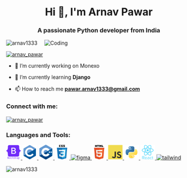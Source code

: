 <h1 align="center">Hi 👋, I'm Arnav Pawar</h1>
<h3 align="center">A passionate Python developer from India</h3>
<img align="right" alt="Coding" width="400" src = "https://www.google.com/url?sa=i&url=https%3A%2F%2Fgithub.com%2FYoxmo%2FYoxmo&psig=AOvVaw2Ub4mjo6cBAvZ1NtQl2vjz&ust=1748264567489000&source=images&cd=vfe&opi=89978449&ved=0CBMQjRxqFwoTCNCU7pbXvo0DFQAAAAAdAAAAABAt">
<p align="left"> <img src="https://komarev.com/ghpvc/?username=arnav1333&label=Profile%20views&color=0e75b6&style=flat" alt="arnav1333" /> </p>

<p align="left"> <a href="https://twitter.com/arnav_pawar" target="blank"><img src="https://img.shields.io/twitter/follow/arnav_pawar?logo=twitter&style=for-the-badge" alt="arnav_pawar" /></a> </p>

- 🔭 I’m currently working on Monexo

- 🌱 I’m currently learning **Django**

- 📫 How to reach me **pawar.arnav1333@gmail.com**

<h3 align="left">Connect with me:</h3>
<p align="left">
<a href="https://twitter.com/arnav_pawar" target="blank"><img align="center" src="https://raw.githubusercontent.com/rahuldkjain/github-profile-readme-generator/master/src/images/icons/Social/twitter.svg" alt="arnav_pawar" height="30" width="40" /></a>
</p>

<h3 align="left">Languages and Tools:</h3>
<p align="left"> <a href="https://getbootstrap.com" target="_blank" rel="noreferrer"> <img src="https://raw.githubusercontent.com/devicons/devicon/master/icons/bootstrap/bootstrap-plain-wordmark.svg" alt="bootstrap" width="40" height="40"/> </a> <a href="https://www.cprogramming.com/" target="_blank" rel="noreferrer"> <img src="https://raw.githubusercontent.com/devicons/devicon/master/icons/c/c-original.svg" alt="c" width="40" height="40"/> </a> <a href="https://www.w3schools.com/cpp/" target="_blank" rel="noreferrer"> <img src="https://raw.githubusercontent.com/devicons/devicon/master/icons/cplusplus/cplusplus-original.svg" alt="cplusplus" width="40" height="40"/> </a> <a href="https://www.w3schools.com/css/" target="_blank" rel="noreferrer"> <img src="https://raw.githubusercontent.com/devicons/devicon/master/icons/css3/css3-original-wordmark.svg" alt="css3" width="40" height="40"/> </a> <a href="https://www.figma.com/" target="_blank" rel="noreferrer"> <img src="https://www.vectorlogo.zone/logos/figma/figma-icon.svg" alt="figma" width="40" height="40"/> </a> <a href="https://www.w3.org/html/" target="_blank" rel="noreferrer"> <img src="https://raw.githubusercontent.com/devicons/devicon/master/icons/html5/html5-original-wordmark.svg" alt="html5" width="40" height="40"/> </a> <a href="https://developer.mozilla.org/en-US/docs/Web/JavaScript" target="_blank" rel="noreferrer"> <img src="https://raw.githubusercontent.com/devicons/devicon/master/icons/javascript/javascript-original.svg" alt="javascript" width="40" height="40"/> </a> <a href="https://www.python.org" target="_blank" rel="noreferrer"> <img src="https://raw.githubusercontent.com/devicons/devicon/master/icons/python/python-original.svg" alt="python" width="40" height="40"/> </a> <a href="https://reactjs.org/" target="_blank" rel="noreferrer"> <img src="https://raw.githubusercontent.com/devicons/devicon/master/icons/react/react-original-wordmark.svg" alt="react" width="40" height="40"/> </a> <a href="https://tailwindcss.com/" target="_blank" rel="noreferrer"> <img src="https://www.vectorlogo.zone/logos/tailwindcss/tailwindcss-icon.svg" alt="tailwind" width="40" height="40"/> </a> </p>

<p><img align="center" src="https://github-readme-stats.vercel.app/api/top-langs?username=arnav1333&show_icons=true&locale=en&layout=compact" alt="arnav1333" /></p>
